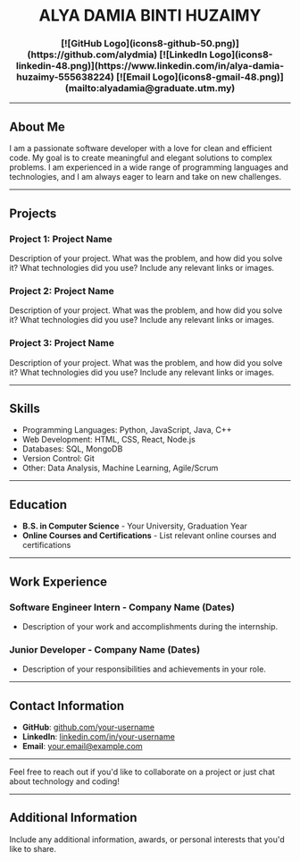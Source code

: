 <h1 align='center'> ALYA DAMIA BINTI HUZAIMY </h1>

<h3 align='center'>[![GitHub Logo](icons8-github-50.png)](https://github.com/alydmia)
[![LinkedIn Logo](icons8-linkedin-48.png)](https://www.linkedin.com/in/alya-damia-huzaimy-555638224)
[![Email Logo](icons8-gmail-48.png)](mailto:alyadamia@graduate.utm.my)</h3>


---

## About Me

I am a passionate software developer with a love for clean and efficient code. My goal is to create meaningful and elegant solutions to complex problems. I am experienced in a wide range of programming languages and technologies, and I am always eager to learn and take on new challenges.

---

## Projects

### Project 1: Project Name

Description of your project. What was the problem, and how did you solve it? What technologies did you use? Include any relevant links or images.

### Project 2: Project Name

Description of your project. What was the problem, and how did you solve it? What technologies did you use? Include any relevant links or images.

### Project 3: Project Name

Description of your project. What was the problem, and how did you solve it? What technologies did you use? Include any relevant links or images.

---

## Skills

- Programming Languages: Python, JavaScript, Java, C++
- Web Development: HTML, CSS, React, Node.js
- Databases: SQL, MongoDB
- Version Control: Git
- Other: Data Analysis, Machine Learning, Agile/Scrum

---

## Education

- **B.S. in Computer Science** - Your University, Graduation Year
- **Online Courses and Certifications** - List relevant online courses and certifications

---

## Work Experience

### Software Engineer Intern - Company Name (Dates)

- Description of your work and accomplishments during the internship.

### Junior Developer - Company Name (Dates)

- Description of your responsibilities and achievements in your role.

---

## Contact Information

- **GitHub**: [github.com/your-username](https://github.com/your-username)
- **LinkedIn**: [linkedin.com/in/your-username](https://www.linkedin.com/in/your-username)
- **Email**: [your.email@example.com](mailto:your.email@example.com)

---

Feel free to reach out if you'd like to collaborate on a project or just chat about technology and coding!

---

## Additional Information

Include any additional information, awards, or personal interests that you'd like to share.

